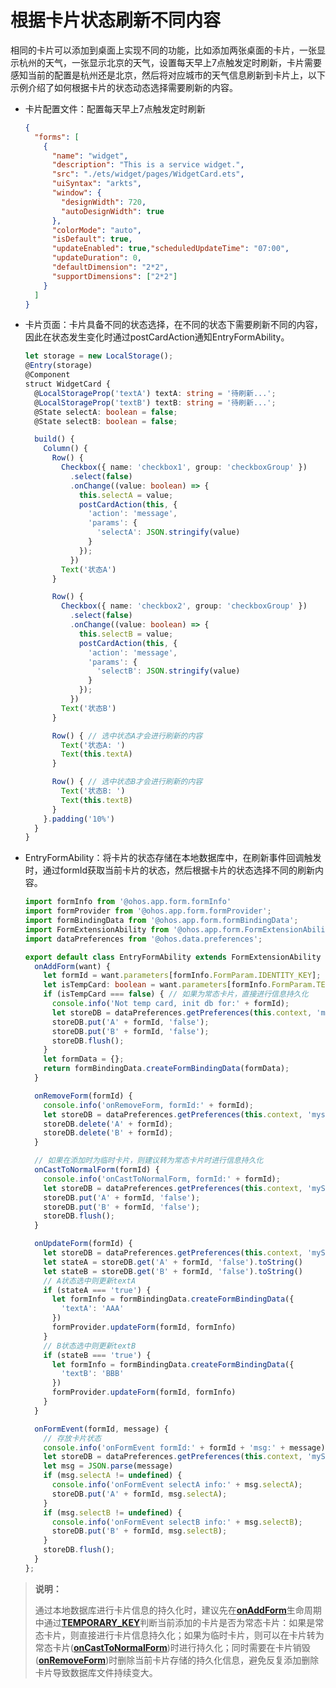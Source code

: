 # 根据卡片状态刷新不同内容


相同的卡片可以添加到桌面上实现不同的功能，比如添加两张桌面的卡片，一张显示杭州的天气，一张显示北京的天气，设置每天早上7点触发定时刷新，卡片需要感知当前的配置是杭州还是北京，然后将对应城市的天气信息刷新到卡片上，以下示例介绍了如何根据卡片的状态动态选择需要刷新的内容。


- 卡片配置文件：配置每天早上7点触发定时刷新
  
  ```json
  {
    "forms": [
      {
        "name": "widget",
        "description": "This is a service widget.",
        "src": "./ets/widget/pages/WidgetCard.ets",
        "uiSyntax": "arkts",
        "window": {
          "designWidth": 720,
          "autoDesignWidth": true
        },
        "colorMode": "auto",
        "isDefault": true,
        "updateEnabled": true,"scheduledUpdateTime": "07:00",
        "updateDuration": 0,
        "defaultDimension": "2*2",
        "supportDimensions": ["2*2"]
      }
    ]
  }
  ```

- 卡片页面：卡片具备不同的状态选择，在不同的状态下需要刷新不同的内容，因此在状态发生变化时通过postCardAction通知EntryFormAbility。
  
  ```ts
  let storage = new LocalStorage();
  @Entry(storage)
  @Component
  struct WidgetCard {
    @LocalStorageProp('textA') textA: string = '待刷新...';
    @LocalStorageProp('textB') textB: string = '待刷新...';
    @State selectA: boolean = false;
    @State selectB: boolean = false;
  
    build() {
      Column() {
        Row() {
          Checkbox({ name: 'checkbox1', group: 'checkboxGroup' })
            .select(false)
            .onChange((value: boolean) => {
              this.selectA = value;
              postCardAction(this, {
                'action': 'message',
                'params': {
                  'selectA': JSON.stringify(value)
                }
              });
            })
          Text('状态A')
        }
  
        Row() {
          Checkbox({ name: 'checkbox2', group: 'checkboxGroup' })
            .select(false)
            .onChange((value: boolean) => {
              this.selectB = value;
              postCardAction(this, {
                'action': 'message',
                'params': {
                  'selectB': JSON.stringify(value)
                }
              });
            })
          Text('状态B')
        }
  
        Row() { // 选中状态A才会进行刷新的内容
          Text('状态A: ')
          Text(this.textA)
        }
  
        Row() { // 选中状态B才会进行刷新的内容
          Text('状态B: ')
          Text(this.textB)
        }
      }.padding('10%')
    }
  }
  ```
  
- EntryFormAbility：将卡片的状态存储在本地数据库中，在刷新事件回调触发时，通过formId获取当前卡片的状态，然后根据卡片的状态选择不同的刷新内容。
  
  ```ts
  import formInfo from '@ohos.app.form.formInfo'
  import formProvider from '@ohos.app.form.formProvider';
  import formBindingData from '@ohos.app.form.formBindingData';
  import FormExtensionAbility from '@ohos.app.form.FormExtensionAbility';
  import dataPreferences from '@ohos.data.preferences';
  
  export default class EntryFormAbility extends FormExtensionAbility {
    onAddForm(want) {
      let formId = want.parameters[formInfo.FormParam.IDENTITY_KEY];
      let isTempCard: boolean = want.parameters[formInfo.FormParam.TEMPORARY_KEY];
      if (isTempCard === false) { // 如果为常态卡片，直接进行信息持久化
        console.info('Not temp card, init db for:' + formId);
        let storeDB = dataPreferences.getPreferences(this.context, 'mystore')
        storeDB.put('A' + formId, 'false');
        storeDB.put('B' + formId, 'false');
        storeDB.flush();
      }
      let formData = {};
      return formBindingData.createFormBindingData(formData);
    }
  
    onRemoveForm(formId) {
      console.info('onRemoveForm, formId:' + formId);
      let storeDB = dataPreferences.getPreferences(this.context, 'mystore')
      storeDB.delete('A' + formId);
      storeDB.delete('B' + formId);
    }
  
    // 如果在添加时为临时卡片，则建议转为常态卡片时进行信息持久化
    onCastToNormalForm(formId) {
      console.info('onCastToNormalForm, formId:' + formId);
      let storeDB = dataPreferences.getPreferences(this.context, 'myStore')
      storeDB.put('A' + formId, 'false');
      storeDB.put('B' + formId, 'false');
      storeDB.flush();
    }
  
    onUpdateForm(formId) {
      let storeDB = dataPreferences.getPreferences(this.context, 'myStore')
      let stateA = storeDB.get('A' + formId, 'false').toString()
      let stateB = storeDB.get('B' + formId, 'false').toString()
      // A状态选中则更新textA
      if (stateA === 'true') {
        let formInfo = formBindingData.createFormBindingData({
          'textA': 'AAA'
        })
        formProvider.updateForm(formId, formInfo)
      }
      // B状态选中则更新textB
      if (stateB === 'true') {
        let formInfo = formBindingData.createFormBindingData({
          'textB': 'BBB'
        })
        formProvider.updateForm(formId, formInfo)
      }
    }
  
    onFormEvent(formId, message) {
      // 存放卡片状态
      console.info('onFormEvent formId:' + formId + 'msg:' + message);
      let storeDB = dataPreferences.getPreferences(this.context, 'myStore')
      let msg = JSON.parse(message)
      if (msg.selectA != undefined) {
        console.info('onFormEvent selectA info:' + msg.selectA);
        storeDB.put('A' + formId, msg.selectA);
      }
      if (msg.selectB != undefined) {
        console.info('onFormEvent selectB info:' + msg.selectB);
        storeDB.put('B' + formId, msg.selectB);
      }
      storeDB.flush();
    }
  };
  ```


> **说明：**
>
> 通过本地数据库进行卡片信息的持久化时，建议先在[**onAddForm**](../reference/apis/js-apis-app-form-formExtensionAbility.md#onaddform)生命周期中通过[**TEMPORARY_KEY**](../reference/apis/js-apis-app-form-formInfo.md#formparam)判断当前添加的卡片是否为常态卡片：如果是常态卡片，则直接进行卡片信息持久化；如果为临时卡片，则可以在卡片转为常态卡片(**[onCastToNormalForm](../reference/apis/js-apis-app-form-formExtensionAbility.md#oncasttonormalform)**)时进行持久化；同时需要在卡片销毁(**[onRemoveForm](../reference/apis/js-apis-app-form-formExtensionAbility.md#onremoveform)**)时删除当前卡片存储的持久化信息，避免反复添加删除卡片导致数据库文件持续变大。

